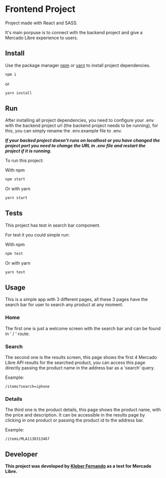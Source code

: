 # Frontend Project

Project made with React and SASS.

It's main porpuse is to connect with the backend project and give a Mercado Libre experience to users.

## Install

Use the package manager [npm](https://www.npmjs.com/) or [yarn](https://yarnpkg.com/) to install project dependencies.

```bash
npm i
```
or
```bash
yarn install
```

## Run
After installing all project dependencies, 
you need to configure your .env with the backend
project url (the backend project needs to be running), for this, you can simply rename the .env.example file to .env.

***If your backed project doesn't runs on localhost or you have changed the project port you need to change the URL in .env file and restart the project if it is running.***

To run this project:

With npm
```bash
npm start
```
Or with yarn
```bash
yarn start
```
## Tests

This project has test in search bar component.

For test it you could simple run:

With npm
```bash
npm test
```
Or with yarn
```bash
yarn test
```

## Usage

This is a simple app with 3 different pages, all these 3 pages have 
the search bar for user to search any product at any moment.

### Home
The first one is just a welcome screen with the search bar and can be found in ' / ' route.

### Search
The second one is the results screen, this page shows the first
4 Mercado Libre API results for the searched product, you can 
access this page directly passing the product name in the address bar as a 'search' query.

Example:
```
/items?search=iphone
```
### Details

The third one is the product details, this page shows the product name, with the price and description.
It can be accessible in the results page by clicking in one product or passing the product id to the address bar.

Example:
```
/items/MLA1130313467
```



## Developer
**This project was developed by [Kleber Fernando](https://www.linkedin.com/in/kleber-fernando/) as a test for Mercado Libre.**
